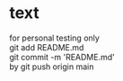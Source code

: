 # text
for personal testing only<br/>
git add README.md<br/>
git commit -m 'README.md'<br/>
by git push origin main